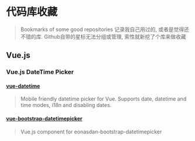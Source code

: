 # 代码库收藏
> Bookmarks of some good repositories
> 记录我自己用过的, 或者是觉得还不错的库.
> Github自带的星标无法分组或管理, 索性就新挖了个库来做收藏

## Vue.js
### Vue.js DateTime Picker

#### [vue-datetime](https://github.com/mariomka/vue-datetime)
> Mobile friendly datetime picker for Vue. Supports date, datetime and time modes, i18n and disabling dates.

#### [vue-bootstrap-datetimepicker](https://github.com/ankurk91/vue-bootstrap-datetimepicker)
> Vue.js component for eonasdan-bootstrap-datetimepicker
